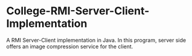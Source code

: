 # College-RMI-Server-Client-Implementation
A RMI Server-Client implementation in Java. In this program, server side offers an image compression service for the client.
